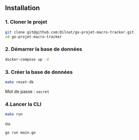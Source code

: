 ## Installation

### 1. Cloner le projet

```bash
git clone git@github.com:Dilnat/go-projet-macro-tracker.git
cd go-projet-macro-tracker
```
### 2. Démarrer la base de données

```bash
docker-compose up -d
```

### 3. Créer la base de données

```bash
make reset-db
```

Mot de passe : `secret`

### 4.Lancer la CLI
```bash
make run
```

ou 
```bash 
go run main.go
```
